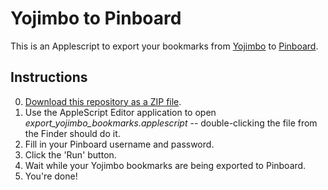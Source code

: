 # Yojimbo to Pinboard

This is an Applescript to export your bookmarks from [Yojimbo][1] to [Pinboard][2].

## Instructions

0. [Download this repository as a ZIP file][3].
1. Use the AppleScript Editor application to open _export_yojimbo_bookmarks.applescript_ -- double-clicking the file from the Finder should do it.
2. Fill in your Pinboard username and password.
3. Click the 'Run' button.
4. Wait while your Yojimbo bookmarks are being exported to Pinboard.
5. You're done!

[1]: http://www.barebones.com/products/yojimbo/
[2]: https://pinboard.in/
[3]: https://github.com/kurisuchan/yojimbo_to_pinboard/archive/master.zip
